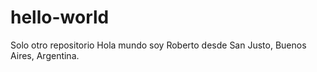 # hello-world
Solo otro repositorio
Hola mundo soy Roberto desde San Justo, Buenos Aires, Argentina.
